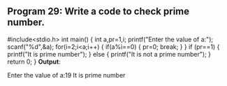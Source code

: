 ## Program 29: Write a code to check prime number. ##
#include<stdio.h>
int main()
{
int a,pr=1,i;
printf("Enter the value of a:");
scanf("%d",&a);
for(i=2;i<a;i++) 
{
if(a%i==0)
{
pr=0;
break;
} 
}
if (pr==1)
{
printf("It is prime number");
}
else
{
printf("It is not a prime number");
}
return 0;
}
**Output**:

Enter the value of a:19
It is prime number
